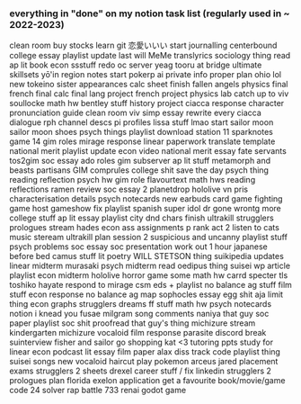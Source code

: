 ### everything in "done" on my notion task list (regularly used in ~ 2022-2023)
clean room
buy stocks
learn git
恋愛いいい
start journalling
centerbound
college essay
playlist update
last will 
MeMe translyrics
sociology thing
read ap lit book
econ ssstuff
redo oc server yeag
tooru at bridge
ultimate skillsets
yō'in region notes
start pokerp
ai private info
proper plan ohio lol
new tokeino sister appearances
calc sheet
finish fallen angels
physics final
french final
calc final
lang project
french project
physics lab
catch up to viv  soullocke
math hw
bentley stuff
history project
ciacca response
character pronunciation guide
clean room
viv simp essay
rewrite every ciacca dialogue
rph channel descs
pi profiles
lissa stuff lmao
start sailor moon
sailor moon shoes
psych things
playlist download
station 11 sparknotes
game 14 gim roles
mirage response
linear paperwork
translate template
national merit
playlist update
econ video
national merit essay
fate servants
tos2gim
soc essay
ado roles
gim subserver
ap lit stuff
metamorph and beasts
partisans
GIM comprules
college shit
save the day
psych thing
reading reflection
psych hw
gim role flavourtext
math hws
reading reflections
ramen review
soc essay 2
planetdrop hololive vn
pris characterisation details
psych notecards
new earbuds
card game fighting game
host gameshow
fix playlist
spanish super idol
dr gone wrontg
more college stuff
ap lit essay
playlist
city dnd chars
finish ultrakill
strugglers prologues
stream hades
econ ass assignments
p rank act 2
listen to cats music
steream ultrakill
plan session 2
suspicious and uncanny
playlist stuff
psych problems
soc essay
soc presentation
work out
1 hour japanese before bed
camus stuff
lit poetry
WILL STETSON thing
suikipedia updates
linear midterm
murasaki
psych midterm
read oedipus thing
suisei wp article
playlist
econ midterm
hololive horror game
some math hw
carrd
specter tls
toshiko
hayate
respond to mirage
csm eds + playlist
no balance ag stuff
film stuff
econ response
no balance ag map
sophocles essay
egg shit
aja limit thing
econ graphs
strugglers dreams
ff stuff
math hw
psych notecards
notion
i knead you
fusae
milgram song comments
naniya
that guy
soc paper
playlist
soc shit
proofread that guy's thing
michizure
stream kindergarten
michizure vocaloid
film response parasite
discord break
suinterview
fisher and sailor
go shopping
kat <3
tutoring ppts
study for linear
econ podcast
lit essay
film paper
alax diss track
code playlist thing
suisei songs
new vocaloid
haircut
play pokemon arceus
jared
placement exams
strugglers 2 sheets
drexel career stuff / fix linkedin
strugglers 2 prologues
plan florida
exelon application
get a favourite book/movie/game
code 24 solver
rap battle
733
renai
godot game
